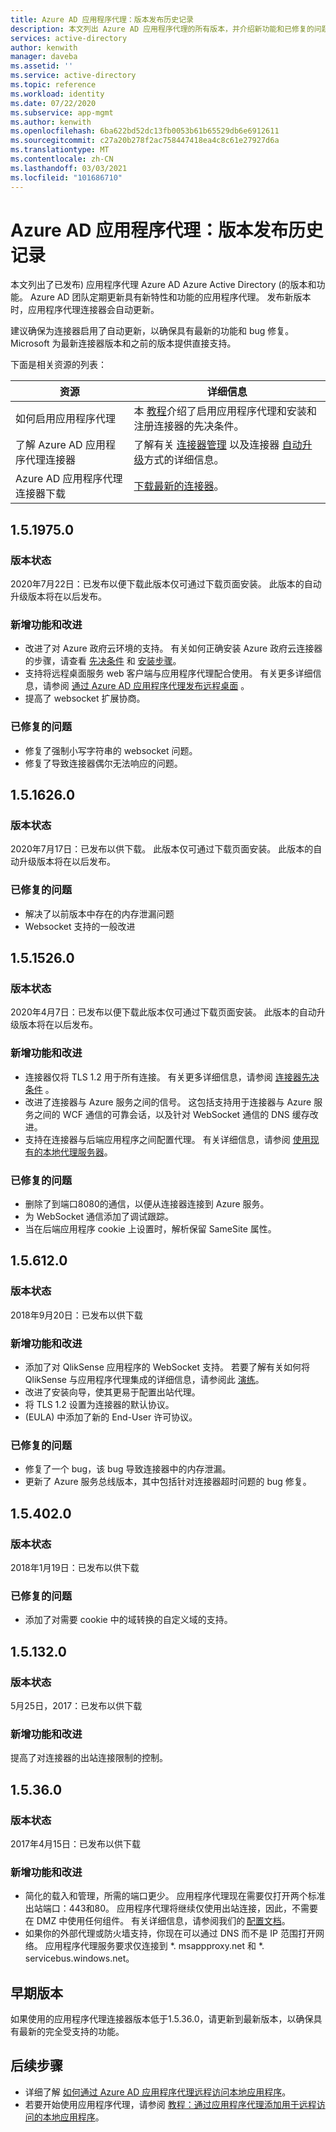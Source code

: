 ```yaml
---
title: Azure AD 应用程序代理：版本发布历史记录
description: 本文列出 Azure AD 应用程序代理的所有版本，并介绍新功能和已修复的问题
services: active-directory
author: kenwith
manager: daveba
ms.assetid: ''
ms.service: active-directory
ms.topic: reference
ms.workload: identity
ms.date: 07/22/2020
ms.subservice: app-mgmt
ms.author: kenwith
ms.openlocfilehash: 6ba622bd52dc13fb0053b61b65529db6e6912611
ms.sourcegitcommit: c27a20b278f2ac758447418ea4c8c61e27927d6a
ms.translationtype: MT
ms.contentlocale: zh-CN
ms.lasthandoff: 03/03/2021
ms.locfileid: "101686710"
---
```

# <a name="azure-ad-application-proxy-version-release-history"></a>Azure AD 应用程序代理：版本发布历史记录
本文列出了已发布) 应用程序代理 Azure AD Azure Active Directory (的版本和功能。 Azure AD 团队定期更新具有新特性和功能的应用程序代理。 发布新版本时，应用程序代理连接器会自动更新。 

建议确保为连接器启用了自动更新，以确保具有最新的功能和 bug 修复。 Microsoft 为最新连接器版本和之前的版本提供直接支持。

下面是相关资源的列表：

资源 |  详细信息
--------- | --------- |
如何启用应用程序代理 | 本 [教程](application-proxy-add-on-premises-application.md)介绍了启用应用程序代理和安装和注册连接器的先决条件。
了解 Azure AD 应用程序代理连接器 | 了解有关 [连接器管理](application-proxy-connectors.md) 以及连接器 [自动升级](application-proxy-connectors.md#automatic-updates)方式的详细信息。
Azure AD 应用程序代理连接器下载 |  [下载最新的连接器](https://download.msappproxy.net/subscription/d3c8b69d-6bf7-42be-a529-3fe9c2e70c90/connector/download)。

## <a name="1519750"></a>1.5.1975.0

### <a name="release-status"></a>版本状态

2020年7月22日：已发布以便下载此版本仅可通过下载页面安装。 此版本的自动升级版本将在以后发布。

### <a name="new-features-and-improvements"></a>新增功能和改进
-   改进了对 Azure 政府云环境的支持。 有关如何正确安装 Azure 政府云连接器的步骤，请查看 [先决条件](../hybrid/reference-connect-government-cloud.md#allow-access-to-urls) 和 [安装步骤](../hybrid/reference-connect-government-cloud.md#install-the-agent-for-the-azure-government-cloud)。
- 支持将远程桌面服务 web 客户端与应用程序代理配合使用。 有关更多详细信息，请参阅 [通过 Azure AD 应用程序代理发布远程桌面](application-proxy-integrate-with-remote-desktop-services.md) 。
- 提高了 websocket 扩展协商。 

### <a name="fixed-issues"></a>已修复的问题
- 修复了强制小写字符串的 websocket 问题。
- 修复了导致连接器偶尔无法响应的问题。

## <a name="1516260"></a>1.5.1626.0

### <a name="release-status"></a>版本状态

2020年7月17日：已发布以供下载。 此版本仅可通过下载页面安装。 此版本的自动升级版本将在以后发布。

### <a name="fixed-issues"></a>已修复的问题
- 解决了以前版本中存在的内存泄漏问题
- Websocket 支持的一般改进

## <a name="1515260"></a>1.5.1526.0

### <a name="release-status"></a>版本状态

2020年4月7日：已发布以便下载此版本仅可通过下载页面安装。 此版本的自动升级版本将在以后发布。

### <a name="new-features-and-improvements"></a>新增功能和改进
-   连接器仅将 TLS 1.2 用于所有连接。 有关更多详细信息，请参阅 [连接器先决条件](application-proxy-add-on-premises-application.md#prerequisites) 。
- 改进了连接器与 Azure 服务之间的信号。 这包括支持用于连接器与 Azure 服务之间的 WCF 通信的可靠会话，以及针对 WebSocket 通信的 DNS 缓存改进。
- 支持在连接器与后端应用程序之间配置代理。 有关详细信息，请参阅 [使用现有的本地代理服务器](application-proxy-configure-connectors-with-proxy-servers.md)。

### <a name="fixed-issues"></a>已修复的问题
- 删除了到端口8080的通信，以便从连接器连接到 Azure 服务。
- 为 WebSocket 通信添加了调试跟踪。 
- 当在后端应用程序 cookie 上设置时，解析保留 SameSite 属性。

## <a name="156120"></a>1.5.612.0

### <a name="release-status"></a>版本状态

2018年9月20日：已发布以供下载

### <a name="new-features-and-improvements"></a>新增功能和改进

- 添加了对 QlikSense 应用程序的 WebSocket 支持。 若要了解有关如何将 QlikSense 与应用程序代理集成的详细信息，请参阅此 [演练](application-proxy-qlik.md)。 
- 改进了安装向导，使其更易于配置出站代理。 
- 将 TLS 1.2 设置为连接器的默认协议。 
-  (EULA) 中添加了新的 End-User 许可协议。  

### <a name="fixed-issues"></a>已修复的问题

- 修复了一个 bug，该 bug 导致连接器中的内存泄漏。
- 更新了 Azure 服务总线版本，其中包括针对连接器超时问题的 bug 修复。

## <a name="154020"></a>1.5.402.0

### <a name="release-status"></a>版本状态

2018年1月19日：已发布以供下载

### <a name="fixed-issues"></a>已修复的问题

- 添加了对需要 cookie 中的域转换的自定义域的支持。

## <a name="151320"></a>1.5.132.0

### <a name="release-status"></a>版本状态 

5月25日，2017：已发布以供下载 

### <a name="new-features-and-improvements"></a>新增功能和改进 

提高了对连接器的出站连接限制的控制。 

## <a name="15360"></a>1.5.36.0

### <a name="release-status"></a>版本状态

2017年4月15日：已发布以供下载

### <a name="new-features-and-improvements"></a>新增功能和改进

- 简化的载入和管理，所需的端口更少。 应用程序代理现在需要仅打开两个标准出站端口：443和80。 应用程序代理将继续仅使用出站连接，因此，不需要在 DMZ 中使用任何组件。 有关详细信息，请参阅我们的 [配置文档](application-proxy-add-on-premises-application.md)。  
- 如果你的外部代理或防火墙支持，你现在可以通过 DNS 而不是 IP 范围打开网络。 应用程序代理服务要求仅连接到 *. msappproxy.net 和 *. servicebus.windows.net。


## <a name="earlier-versions"></a>早期版本

如果使用的应用程序代理连接器版本低于1.5.36.0，请更新到最新版本，以确保具有最新的完全受支持的功能。

## <a name="next-steps"></a>后续步骤
- 详细了解 [如何通过 Azure AD 应用程序代理远程访问本地应用程序](application-proxy.md)。
- 若要开始使用应用程序代理，请参阅 [教程：通过应用程序代理添加用于远程访问的本地应用程序](application-proxy-add-on-premises-application.md)。

